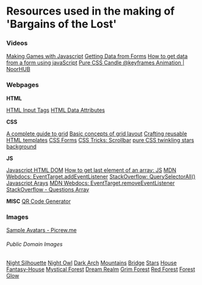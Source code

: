 # Resources used in the making of 'Bargains of the Lost'

### Videos
[Making Games with Javascript](https://www.youtube.com/watch?v=kayFBMl06q8)
[Getting Data from Forms](https://www.youtube.com/watch?v=IAmcCrETKIc&ab_channel=RabbiGould)
[How to get data from a form using javaScript](https://www.youtube.com/watch?v=IAmcCrETKIc)
[Pure CSS Candle @keyframes Animation | NoorHUB](https://www.youtube.com/watch?v=-hhmxTxyIas&t=605s)



### Webpages

**HTML**

[HTML Input Tags](https://www.w3schools.com/tags/tag_input.asp)
[HTML Data Attributes](https://www.w3schools.com/tags/att_global_data.asp)

**CSS**

[A complete guide to grid](https://css-tricks.com/snippets/css/complete-guide-grid/)
[Basic concepts of grid layout](https://developer.mozilla.org/en-US/docs/Web/CSS/CSS_Grid_Layout/Basic_Concepts_of_Grid_Layout)
[Crafting reusable HTML templates](https://css-tricks.com/crafting-reusable-html-templates/)
[CSS Forms](https://www.w3schools.com/css/css_form.asp)
[CSS Tricks: Scrollbar](https://css-tricks.com/almanac/properties/s/scrollbar/)
[pure CSS twinkling stars background](https://codepen.io/agoodwin/pen/NMJoER)

**JS**

[Javascript HTML DOM](https://www.w3schools.com/js/js_htmldom_html.asp)
[How to get last element of an array: JS](https://flaviocopes.com/how-to-get-last-item-array-javascript/)
[MDN Webdocs: EventTarget.addEventListener](https://developer.mozilla.org/en-US/docs/Web/API/EventTarget/addEventListener)
[StackOverflow: QuerySelectorAll()](https://stackoverflow.com/questions/3607291/javascript-and-getelementbyid-for-multiple-elements-with-the-same-id)
[Javascript Arays](https://www.w3schools.com/js/js_arrays.asp)
[MDN Webdocs: EventTarget.removeEventListener](https://developer.mozilla.org/en-US/docs/Web/API/EventTarget/removeEventListener)
[StackOverflow - Questions Array](https://stackoverflow.com/questions/26904763/making-a-quiz-with-javascript-getting-array-values-from-and-object)

**MISC**
[QR Code Generator](https://www.the-qrcode-generator.com/)


### Images

[Sample Avatars - Picrew.me](https://picrew.me/image_maker/292968)


###### Public Domain Images
[Night Silhouette](https://www.publicdomainpictures.net/en/view-image.php?image=194365&picture=night-silhouette)
[Night Owl](https://www.publicdomainpictures.net/en/view-image.php?image=194885&picture=night-owl)
[Dark Arch](https://www.publicdomainpictures.net/en/view-image.php?image=162732&picture=forest-fantasy-8)
[Mountains](https://www.publicdomainpictures.net/en/view-image.php?image=165508&picture=mountain-fantasy)
[Bridge](https://www.publicdomainpictures.net/en/view-image.php?image=17492&picture=wallpapers-bridge)
[Stars](https://www.publicdomainpictures.net/en/view-image.php?image=151473&picture=stars-spectacle)
[House](https://www.publicdomainpictures.net/en/view-image.php?image=108806&picture=old-witch-house)
[Fantasy-House](https://www.publicdomainpictures.net/en/view-image.php?image=162159&picture=fantasy-forest)
[Mystical Forest](https://www.publicdomainpictures.net/en/view-image.php?image=258119&picture=mystical-forest)
[Dream Realm](https://www.publicdomainpictures.net/en/view-image.php?image=159775&picture=realm-of-dreams-4)
[Grim Forest](https://www.publicdomainpictures.net/en/view-image.php?image=258132&picture=forest)
[Red Forest](https://www.publicdomainpictures.net/en/view-image.php?image=171983&picture=fall-forest-2)
[Forest Glow](https://www.publicdomainpictures.net/en/view-image.php?image=151472&picture=forest-glow)


